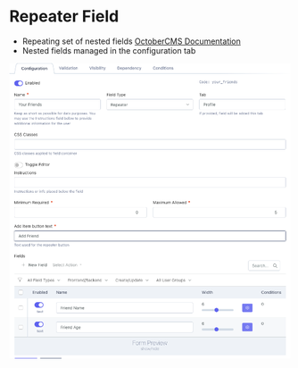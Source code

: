 # Repeater Field

- Repeating set of nested fields  [OctoberCMS Documentation](https://docs.octobercms.com/3.x/element/form/widget-repeater.html)
- Nested fields managed in the configuration tab

![Field Configuration](./images/repeater.png 'Field Configuration')